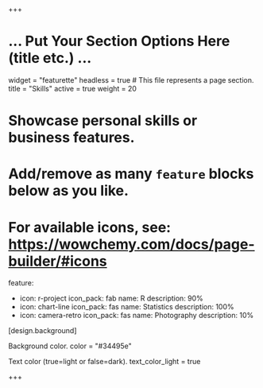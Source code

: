 +++


# ... Put Your Section Options Here (title etc.) ...
widget =  "featurette"
headless =  true  # This file represents a page section.
title = "Skills"
active = true
weight = 20


# Showcase personal skills or business features.
# Add/remove as many `feature` blocks below as you like.
# For available icons, see: https://wowchemy.com/docs/page-builder/#icons
feature:
  - icon: r-project
    icon_pack: fab
    name: R
    description: 90%
  - icon: chart-line
    icon_pack: fas
    name: Statistics
    description: 100%
  - icon: camera-retro
    icon_pack: fas
    name: Photography
    description: 10%

[design.background]

Background color.
color = "#34495e"

Text color (true=light or false=dark).
text_color_light = true



+++

